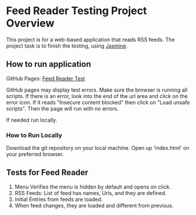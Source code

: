 # Feed Reader Testing Project Overview

This project is for a web-based application that reads RSS feeds. The project task is to finish the testing, using [Jasmine](http://jasmine.github.io/).

## How to run application
GitHub Pages: [Feed Reader Test](https://michelle570.github.io/frontend-nanodegree-feedreader/)

GitHub pages may display test errors. Make sure the browser is running all scripts. If there is an error, look into the end of the url area and click on the error icon. If it reads "Insecure content blocked" then click on "Load unsafe scripts". Then the page will run with no errors.

If needed run locally.

### How to Run Locally
Download the git repository on your local machine. Open up 'index.html' on your preferred browser.

## Tests for Feed Reader
1. Menu Verifies the menu is hidden by default and opens on click.
2. RSS Feeds: List of feed has names, Urls, and they are defined.
3. Initial Entries from feeds are loaded.
4. When feed changes, they are loaded and different from previous.
